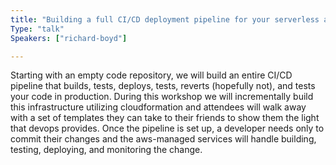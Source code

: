```yaml
---
title: "Building a full CI/CD deployment pipeline for your serverless application"
Type: "talk"
Speakers: ["richard-boyd"]

---
```

Starting with an empty code repository, we will build an entire CI/CD pipeline that builds, tests, deploys, tests, reverts (hopefully not), and tests your code in production. During this workshop we will incrementally build this infrastructure utilizing cloudformation and attendees will walk away with a set of templates they can take to their friends to show them the light that devops provides. Once the pipeline is set up, a developer needs only to commit their changes and the aws-managed services will handle building, testing, deploying, and monitoring the change.
